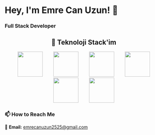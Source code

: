 # Hey, I'm  Emre Can Uzun! 👋
### **Full Stack Developer** 

<div align="center" style="margin: 20px 0;">

## 🚀 Teknoloji Stack'im
  
<!-- Büyük boyutlu logolar (width=80 height=80) -->
<img src="https://cdn.jsdelivr.net/gh/devicons/devicon/icons/react/react-original-wordmark.svg" width="80" height="80" style="margin: 0 15px;"/>
<img src="https://cdn.jsdelivr.net/gh/devicons/devicon/icons/nodejs/nodejs-original-wordmark.svg" width="80" height="80" style="margin: 0 15px;"/>
<img src="https://cdn.jsdelivr.net/gh/devicons/devicon/icons/nextjs/nextjs-original-wordmark.svg" width="80" height="80" style="margin: 0 15px;"/>
<img src="https://cdn.jsdelivr.net/gh/devicons/devicon/icons/typescript/typescript-original.svg" width="80" height="80" style="margin: 0 15px;"/>
<img src="https://cdn.jsdelivr.net/gh/devicons/devicon/icons/react/react-original-wordmark.svg" width="80" height="80" style="margin: 0 15px;"/>
<img src="https://cdn.jsdelivr.net/gh/devicons/devicon/icons/dotnetcore/dotnetcore-original.svg" width="80" height="80" style="margin: 0 15px;"/>

</div>




 


### 📫 **How to Reach Me**  
📧 **Email:** emrecanuzun2525@gmail.com 


